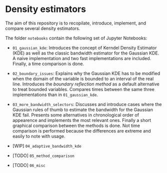 # Density estimators

The aim of this repository is to recopilate, introduce, implement, and compare several density estimators.

The folder `notebooks` contain the following set of Jupyter Notebooks:

* `01_gaussian_kde`: Introduces the concept of Kerndel Density Estimator (KDE) as well as the classic bandwidth estimator for the Gaussian KDE. A naive implementation and two fast implementations are included. Finally, a time comparison is done.

* `02_boundary_issues`: Explains why the Gaussian KDE has to be modified when the domain of the variable is bounded to an interval of the real line. Introduces the *boundary reflection method* as a default alternative to treat bounded variables. Compares times between the same three implementations than in `01_gaussian_kde`.

* `03_more_bandwidth_selectors`: Discusses and introduce cases where the Gaussian rules of thumb to estimate the bandwidth for the Gaussian KDE fail. Presents some alternatives in chronological order of appearence and implements the most relevant ones. Finally a short graphical comparison between the methods is done. Not time comparison is performed because the differences are extreme and easily to note with usage.

* [WIP] `04_adaptive_bandwidth_kde`
* [TODO] `05_method_comparison`
* [TODO] `06_misc`

